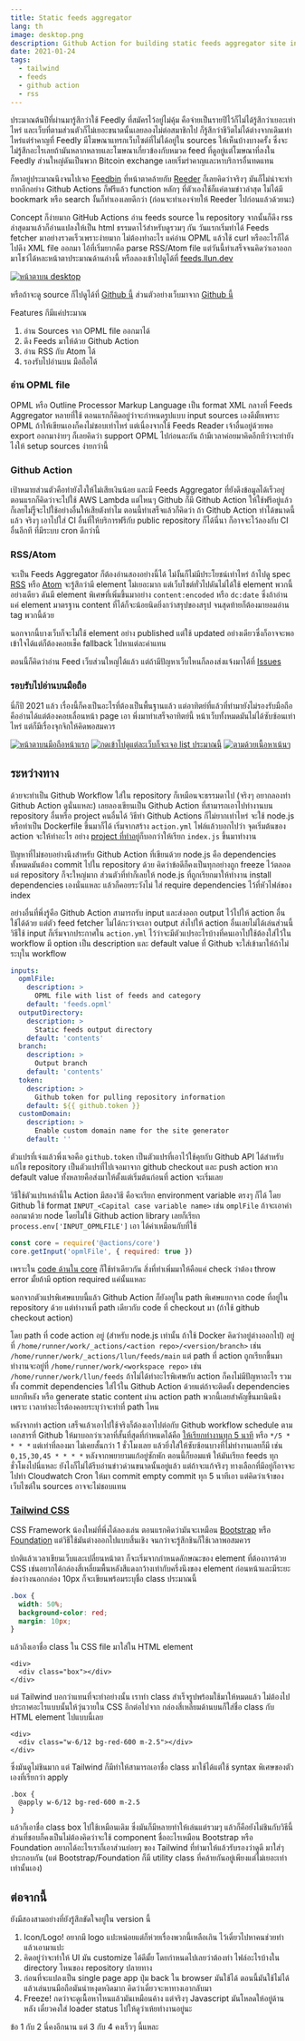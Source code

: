 ```yaml
---
title: Static feeds aggregator
lang: th
image: desktop.png
description: Github Action for building static feeds aggregator site in your repository
date: 2021-01-24
tags:
  - tailwind
  - feeds
  - github action
  - rss
---
```


ประมาณต้นปีที่ผ่านมารู้สึกว่าใช้ Feedly ที่สมัครไว้อยู่ไม่คุ้ม คือจ่ายเป็นรายปีไว้ก็ไม่ได้รู้สึกว่าเยอะเท่าไหร่ และเว็บที่ตามส่วนตัวก็ไม่เยอะขนาดนั้นเลยลองไม่ต่อสมาชิกไป ก็รู้สึกว่าชีวิตไม่ได้ต่างจากเดิมเท่าไหร่แต่รำคาญที่ Feedly มีโฆษณาแทรกเว็บไซต์ที่ไม่ได้อยู่ใน sources ให้เห็นบ้างบางครั้ง ซึ่งจะไม่รู้สึกอะไรเลยถ้ามันหลากหลายและโฆษณาเกี่ยวข้องกับหมวด feed ที่ดูอยู่แต่โฆษณาที่ลงใน Feedly ส่วนใหญ่ดันเป็นพวก Bitcoin exchange เลยเริ่มรำคาญและหาบริการอื่นทดแทน

ก็หาอยู่ประมาณนึงจนไปเจอ [Feedbin](https://feedbin.com/) ที่หน้าตาคล้ายกับ [Reeder](https://reederapp.com/) ก็เลยคิดว่าจริงๆ มันก็ไม่น่าจะทำยากอีกอย่าง Github Actions ก็ฟรีแล้ว function หลักๆ ที่ตัวเองใช้ก็แค่ตามข่าวล่าสุด ไม่ได้มี bookmark หรือ search งั้นก็ทำเองเลยดีกว่า (ก่อนจะทำเองจ่ายให้ Reeder ไปก่อนแล้วด้วยนะ)

Concept ก็ง่ายมาก GitHub Actions อ่าน feeds source ใน repository จากนั้นก็ดึง rss ล่าสุดมาแล้วก็อ่านแปลงให้เป็น html ธรรมดาไว้สำหรับดูรวมๆ กัน วันแรกเริ่มทำได้ Feeds fetcher มาอย่างรวดเร็วเพราะง่ายมาก ไม่ต้องทำอะไร แค่อ่าน OPML แล้วใช้ curl หรืออะไรก็ได้ไปดึง XML file ออกมา ไอ้ที่เริ่มยากคือ parse RSS/Atom file แต่วันนี้ทำเสร็จจนคิดว่าเอาออกมาโชว์ได้หละหน้าตาประมาณด้านล่างนี้ หรือลองเข้าไปดูได้ที่ [feeds.llun.dev](https://feeds.llun.dev)

[![หน้าตาบน desktop](desktop-pichi.png)](desktop.png)

หรือถ้าจะดู source ก็ไปดูได้ที่ [Github นี้](https://github.com/llun/feeds) ส่วนตัวอย่างเว็บมาจาก [Github นี้](https://github.com/llun/personal-feeds)

Features กีมีแค่ประมาณ

1. อ่าน Sources จาก OPML file ออกมาได้
2. ดึง Feeds มาให้ด้วย Github Action
3. อ่าน RSS กับ Atom ได้
4. รองรับไปอ่านบน มือถือได้

### อ่าน OPML file

OPML หรือ Outline Processor Markup Language เป็น format XML กลางที่ Feeds Aggregator หลายที่ใช้ ตอนแรกก็คิดอยู่ว่าจะกำหนดรูปแบบ input sources เองดีมั้ยเพราะ OPML ถ้าให้เขียนเองก็คงไม่ชอบเท่าไหร่ แต่เนื่องจากใช้ Feeds Reader เจ้าอื่นอยู่ด้วยพอ export ออกมาง่ายๆ ก็เลยคิดว่า support OPML ไปก่อนละกัน ถ้ามีเวลาค่อยมาคิดอีกทีว่าจะทำยังไงให้ setup sources ง่ายกว่านี้

### Github Action

เป้าหมายส่วนตัวคือทำยังไงให้ไม่เสียเงินน้อย และมี Feeds Aggregator ที่ยังดึงข้อมูลได้เร็วอยู่ ตอนแรกก็คิดว่าจะไปใช้ AWS Lambda แต่ไหนๆ Github ก็มี Github Action ให้ใช้ฟรีอยู่แล้ว ก็เลยไม่รู็จะไปใช้อย่างอื่นให้เสียตังทำไม
ตอนนี้ทำเสร็จแล้วก็คิดว่า ถ้า Github Action ทำได้ขนาดนี้แล้ว จริงๆ เอาไปใส่ CI อื่นที่ให้บริการฟรีกับ public repository ก็ได้นี่นา ก็อาจจะไว้ลองกับ CI อื่นอีกที ที่มีระบบ cron ดีกว่านี้

### RSS/Atom

จะเป็น Feeds Aggregator ก็ต้องอ่านสองอย่างนี้ได้ ไม่งั้นก็ไม่มีประโยชน์เท่าไหร่ ถ้าไปดู spec [RSS](https://validator.w3.org/feed/docs/rss2.html) หรือ [Atom](https://tools.ietf.org/html/rfc4287) จะรู้สึกว่ามี element ไม่เยอะมาก แต่เว็บไซต์ทั่วไปดันไม่ได้ใช้ element พวกนี้อย่างเดียว ดันมี element พิเศษที่เพิ่มขึ้นมาอย่าง `content:encoded` หรือ `dc:date` ซึ่งถ้าอ่านแค่ element มาตรฐาน content ที่ได้ก็จะน้อยนิดยิ่งกว่าสรุปของสรุป จนสุดท้ายก็ต้องมายอมอ่าน tag พวกนี้ด้วย

นอกจากนี้บางเว็บก็จะไม่ใช้ element อย่าง published แต่ใช้ updated อย่างเดียวซึ่งก็อาจจะพอเข้าใจได้แต่ก็ต้องคอยเช็ค fallback ไปหาแต่ละค่าแทน

ตอนนี้ก็คิดว่าอ่าน Feed เว็บส่วนใหญ่ได้แล้ว แต่ถ้ามีปัญหาเว็บไหนก็ลองส่งแจ้งมาได้ที่ [Issues](https://github.com/llun/feeds/issues)

### รอบรับไปอ่านบนมือถือ

นี่ก็ปี 2021 แล้ว เรื่องนี้ก็คงเป็นอะไรที่ต้องเป็นพื้นฐานแล้ว แต่อาทิตย์ที่แล้วที่ทำมายังไม่รองรับมือถือ คืออ่านได้แต่ต้องคอยเลื่อนหน้า page เอา พึ่งมาทำเสร็จอาทิตย์นี้ หน้าเว็บทั้งหมดมันไม่ได้ซับซ้อนเท่าไหร่ แต่ก็มีเรื่องจุกจิกให้คิดพอสมควร

[![หน้าตาบนมือถือหน้าแรก](mobile-category-pichi.png)](mobile-category.png)
[![กดเข้าไปดูแต่ละเว็บก็จะเจอ list ประมาณนี้](mobile-site-list-pichi.png)](mobile-site-list.png)
[![ตามด้วยเนื้อหาเน้นๆ](mobile-content-pichi.png)](mobile-content.png)

## ระหว่างทาง

ด้วยจะทำเป็น Github Workflow ใส่ใน repository ก็เหมือนจะธรรมดาไป (จริงๆ อยากลองทำ Github Action ดูนั่นแหละ) เลยลองเขียนเป็น Github Action ที่สามารถเอาไปทำงานบน repository อื่นหรือ project คนอื่นได้ วิธีทำ Github Actions ก็ไม่ยากเท่าไหร่ จะใช้ node.js หรือทำเป็น Dockerfile ขึ้นมาก็ได้ เริ่มจากสร้าง `action.yml` ไฟล์แล้วบอกไปว่า จุดเริ่มต้นของ action จะให้ทำอะไร อย่าง [project ที่ทำอยู่](https://github.com/llun/feeds/blob/main/action.yml)ก็บอกว่าให้เรียก `index.js` ขึ้นมาทำงาน

ปัญหาที่ไม่ชอบอย่างนึงสำหรับ Github Action ที่เขียนด้วย node.js คือ dependencies ทั้งหมดมันต้อง commit ไปใน repository ด้วย คิดว่าข้อดีก็คงเป็นทุกอย่างถูก freeze ไว้ตลอด แต่ repository ก็จะใหญ่มาก ส่วนตัวที่ทำก็เลยให้ node.js ที่ถูกเรียกมาให้ทำงาน install dependencies เองนั่นแหละ แล้วก็คอยระวังไม่ ใส่ require dependencies ไว้ที่หัวไฟล์ของ index

อย่างอื่นที่พึ่งรู้คือ Github Action สามารถรับ input และส่งออก output ไว้ไปให้ action อื่นใช้ได้ด้วย แต่ตัว feed fetcher ไม่ได้กะว่าจะเอา output ส่งไปให้ action อื่นเลยไม่ได้เล่นส่วนนี้ วิธีใช้ input ก็เริ่มจากประกาศใน `action.yml` ไว้ว่าจะมีตัวแปรอะไรบ้างที่คนเอาไปใช้ต้องใส่ไว้ใน workflow มี option เป็น description และ default value ที่ Github จะใส่เข้ามาให้ถ้าไม่ระบุใน workflow

```yml
inputs:
  opmlFile:
    description: >
      OPML file with list of feeds and category
    default: 'feeds.opml'
  outputDirectory:
    description: >
      Static feeds output directory
    default: 'contents'
  branch:
    description: >
      Output branch
    default: 'contents'
  token:
    description: >
      Github token for pulling repository information
    default: ${{ github.token }}
  customDomain:
    description: >
      Enable custom domain name for the site generator
    default: ''
```

ตัวแปรที่เจ๋งแล้วพึ่งเจอคือ `github.token` เป็นตัวแปรที่เอาไว้ใช้คุยกับ Github API ได้สำหรับแก้ไข repository เป็นตัวแปรที่ไปเจอมาจาก github checkout และ push action พวก default value ทั้งหลายคือส่งมาให้ตั้งแต่เริ่มต้นก่อนที่ action จะเริ่มเลย

วิธีใช้ตัวแปรเหล่านี้ใน Action มีสองวิธี คือจะเรียก environment variable ตรงๆ ก็ได้ โดย Github ใช้ format `INPUT_<Capital case variable name>` เช่น `omplFile` ถ้าจะเอาค่าออกมาด้วย node โดยไม่ใช้ Github action library เลยก็เรียก `process.env['INPUT_OPMLFILE']` เอา ได้ค่าเหมือนกับที่ใช้

```js
const core = require('@actions/core')
core.getInput('opmlFile', { required: true })
```

เพราะใน [code ด้านใน core](https://github.com/actions/toolkit/blob/main/packages/core/src/core.ts#L85-L86) ก็ใช้ท่าเดียวกัน สิ่งที่ทำเพิ่มมาให้คือแค่ check ว่าต้อง throw error มั้ยถ้ามี option required แค่นั้นแหละ

นอกจากตัวแปรพิเศษแบบนี้แล้ว Github Action ก็ยังอยู่ใน path พิเศษแยกจาก code ที่อยู่ใน repository ด้วย แต่ทำงานที่ path เดียวกับ code ที่ checkout มา​ (ถ้าใช้ github checkout action)

โดย path ที่ code action อยู่ (สำหรับ node.js เท่านั้น ถ้าใช้ Docker คิดว่าอยู่ต่างออกไป) อยู่ที่ `/home/runner/work/_actions/<action repo>/<version/branch>` เช่น `/home/runner/work/_actions/llun/feeds/main` แต่ path ที่ action ถูกเรียกขึ้นมาทำงานจะอยู่ที่ `/home/runner/work/<workspace repo>` เช่น `/home/runner/work/llun/feeds` ถ้าไม่ได้ทำอะไรพิเศษกับ action ก็คงไม่มีปัญหาอะไร รวมทั้ง commit dependencies ใส่ไว้ใน Github Action ด้วยแต่ถ้าจะติดตั้ง dependencies แยกทีหลัง หรือ generate static content ผ่าน action path พวกนี้เลยสำคัญขึ้นมานิดนึงเพราะ เวลาทำอะไรต้องคอยระบุว่าจะทำที่ path ไหน

หลังจากทำ action เสร็จแล้วเอาไปใช้จริงก็ต้องเอาไปต่อกับ Github workflow schedule ตามเอกสารที่ Github ให้มาบอกว่าเวลาที่สั้นที่สุดที่กำหนดได้คือ [ให้เรียกทำงานทุก 5 นาที](https://docs.github.com/en/actions/reference/workflow-syntax-for-github-actions#onschedule) หรือ `*/5 * * * *` แต่เท่าที่ลองมา ไม่เคยสั้นกว่า 1 ชั่วโมงเลย แล้วยิ่งใส่ให้ซับซ้อนบางที่ไม่ทำงานเลยก็มี เช่น `0,15,30,45 * * * *` หลังจากพยายามแก้อยู่ซักพัก ตอนนี้ก็ยอมแพ้ ให้มันเรียก feeds ทุกชั่วโมงไปนี่แหละ ยังไงก็ไม่ได้รีบอ่านข่าวด่วนขนาดนั้นอยู่แล้ว แต่ถ้าจะแก้จริงๆ ทางเลือกที่มีอยู่ก็อาจจะไปทำ Cloudwatch Cron ให้มา commit empty commit ทุก 5 นาทีเอา แต่คิดว่าเจ้าของเว็บไซต์ใน sources อาจจะไม่ชอบแทน

### [Tailwind CSS](https://tailwindcss.com/)

CSS Framework น้องใหม่ที่พึ่งได้ลองเล่น ตอนแรกคิดว่ามันจะเหมือน [Bootstrap](https://getbootstrap.com/) หรือ [Foundation](https://get.foundation/) แต่วิธีใช้มันต่างออกไปแบบสิ้นเชิง จนกว่าจะรู้สึกชินก็ใช้เวลาพอสมควร

ปกติแล้วเวลาเขียนเว็บและเปลี่ยนหน้าตา ก็จะเริ่มจากกำหนดลักษณะของ element ที่ต้องการด้วย CSS เช่นอยากได้กล่องสี่เหลี่ยมพื้นหลังสีแดงกว้างเท่ากับครึ่งนึงของ element ก่อนหน้าและมีระยะช่องว่างนอกกล่อง 10px ก็จะเขียนพร้อมระบุชื่อ class ประมาณนี้

```css
.box {
  width: 50%;
  background-color: red;
  margin: 10px;
}
```

แล้วถึงเอาชื่อ class ใน CSS file มาใส่ใน HTML element

```
<div>
  <div class="box"></div>
</div>
```

แต่ Tailwind บอกว่าแทนที่จะทำอย่างนั้น เราทำ class สำเร็จรูปพร้อมใช้มาให้หมดแล้ว ไม่ต้องไปประกาศอะไรแบบนั้นให้วุ่นวายใน CSS อีกต่อไปจาก กล่องสี่เหลี่ยมด้านบนก็ใส่ชื่อ class กับ HTML element ไปแบบนี้เลย

```
<div>
  <div class="w-6/12 bg-red-600 m-2.5"></div>
</div>
```

ซึ่งมันดูไม่ชินมาก แต่ Tailwind ก็มีท่าให้สามารถเอาชื่อ class มาใช้ได้แต่ใช้ syntax พิเศษของตัวเองที่เรียกว่า apply

```
.box {
  @apply w-6/12 bg-red-600 m-2.5
}
```

แล้วก็เอาชื่อ class box ไปใช้เหมือนเดิม ซึ่งมันก็มีหลายท่าให้เล่นแต่รวมๆ แล้วก็คือยังไม่ชินกับวิธีนี้ ส่วนที่ชอบก็คงเป็นไม่ต้องคิดว่าจะใช้ component ชื่ออะไรเหมือน Bootstrap หรือ Foundation อยากได้อะไรเราก็เอาส่วนย่อยๆ ของ Tailwind ที่ทำมาให้แล้วรับรองว่าดูดี มาใส่ๆ ประกอบกัน (แต่ Bootstrap/Foundation ก็มี utility class ที่คล้ายกันอยู่เพียงแต่ไม่เยอะเท่า เท่านั้นเอง)

## ต่อจากนี้

ยังมีสองสามอย่างที่ยังรู้สึกขัดใจอยู่ใน version นี้

1. Icon/Logo! อยากมี logo แปะหน่อยแต่ก็ห่วยเรื่องพวกนี้เหลือเกิน ไว้เดี๋ยวไปหาคนช่วยทำแล้วเอามาแปะ
2. คิดอยู่ว่าจะทำให้ UI มัน customize ได้ดีมั้ย โดยกำหนดไปเลยว่าต้องทำ ไฟล์อะไรบ้างใน directory ไหนของ repository ปลายทาง
3. ก่อนที่จะแปลงเป็น single page app ปุ่ม back ใน browser มันใช้ได้ ตอนนี้มันใช้ไม่ได้ แล้วเล่นบนมือถือมันน่าหงุดหงิดมาก คิดว่าเดี๋ยวจะหาทางเอากลับมา
4. Freeze! กดว่าจะดูเนื้อหาไหนแล้วมันเหมือนค้าง แต่จริงๆ Javascript มันโหลดให้อยู่ด้านหลัง เดี๋ยวคงใส่ loader status ไปให้ดูว่าเห้ยทำงานอยู่นะ

ข้อ 1 กับ 2 นี่คงอีกนาน แต่ 3 กับ 4 คงเร็วๆ นี้แหละ
